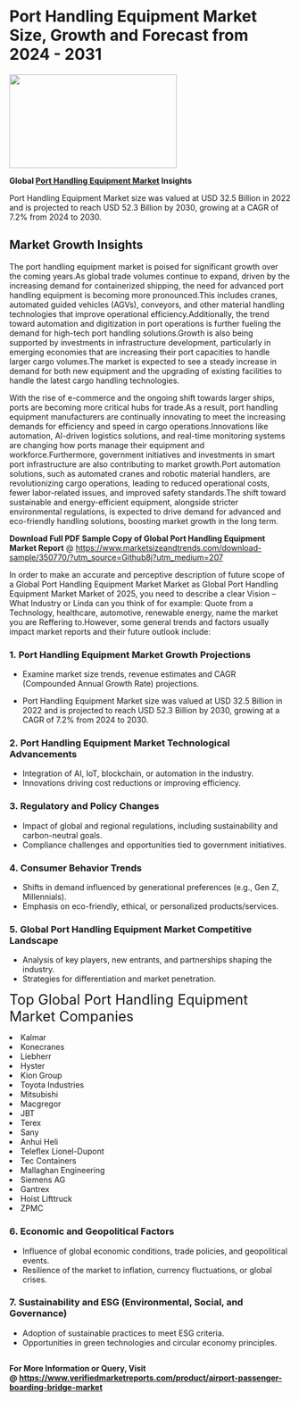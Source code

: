 <H1>Port Handling Equipment Market Size, Growth and Forecast from 2024 - 2031</H1><img class="aligncenter size-medium wp-image-584254" src="https://thirdeyenews.in/wp-content/uploads/2024/09/Global-Market-Research-300x168.jpeg" alt="" width="300" height="168" /><p><strong>Global&nbsp;<a href="https://www.marketsizeandtrends.com/download-sample/350770/?utm_source=Github8j?utm_medium=207">Port Handling Equipment Market</a> Insights</strong></p><p>Port Handling Equipment Market size was valued at USD 32.5 Billion in 2022 and is projected to reach USD 52.3 Billion by 2030, growing at a CAGR of 7.2% from 2024 to 2030.</p><p><h2>Market Growth Insights</h2> <p>The port handling equipment market is poised for significant growth over the coming years.As global trade volumes continue to expand, driven by the increasing demand for containerized shipping, the need for advanced port handling equipment is becoming more pronounced.This includes cranes, automated guided vehicles (AGVs), conveyors, and other material handling technologies that improve operational efficiency.Additionally, the trend toward automation and digitization in port operations is further fueling the demand for high-tech port handling solutions.Growth is also being supported by investments in infrastructure development, particularly in emerging economies that are increasing their port capacities to handle larger cargo volumes.The market is expected to see a steady increase in demand for both new equipment and the upgrading of existing facilities to handle the latest cargo handling technologies.</p> <p>With the rise of e-commerce and the ongoing shift towards larger ships, ports are becoming more critical hubs for trade.As a result, port handling equipment manufacturers are continually innovating to meet the increasing demands for efficiency and speed in cargo operations.Innovations like automation, AI-driven logistics solutions, and real-time monitoring systems are changing how ports manage their equipment and workforce.Furthermore, government initiatives and investments in smart port infrastructure are also contributing to market growth.Port automation solutions, such as automated cranes and robotic material handlers, are revolutionizing cargo operations, leading to reduced operational costs, fewer labor-related issues, and improved safety standards.The shift toward sustainable and energy-efficient equipment, alongside stricter environmental regulations, is expected to drive demand for advanced and eco-friendly handling solutions, boosting market growth in the long term.</p> <p><span class=""><strong>Download Full PDF Sample Copy of Global Port Handling Equipment Market Report</strong> @ <a href="https://www.marketsizeandtrends.com/download-sample/350770/?utm_source=Github8j?utm_medium=207" target="_blank">https://www.marketsizeandtrends.com/download-sample/350770/?utm_source=Github8j?utm_medium=207</a></span></p><p>In order to make an accurate and perceptive description of future scope of a Global&nbsp;Port Handling Equipment Market Market as Global&nbsp;Port Handling Equipment Market Market of 2025, you need to describe a clear Vision &ndash; What Industry or Linda can you think of for example: Quote from a Technology, healthcare, automotive, renewable energy, name the market you are Reffering to.However, some general trends and factors usually impact market reports and their future outlook include:</p><h3>1.&nbsp;<strong>Port Handling Equipment Market Growth Projections</strong></h3><ul><li>Examine market size trends, revenue estimates and CAGR (Compounded Annual Growth Rate) projections.</li><li><p>Port Handling Equipment Market size was valued at USD 32.5 Billion in 2022 and is projected to reach USD 52.3 Billion by 2030, growing at a CAGR of 7.2% from 2024 to 2030.</p></li></ul><h3>2.&nbsp;<strong>Port Handling Equipment Market Technological Advancements</strong></h3><ul><li>Integration of AI, IoT, blockchain, or automation in the industry.</li><li>Innovations driving cost reductions or improving efficiency.</li></ul><h3>3.&nbsp;<strong>Regulatory and Policy Changes</strong></h3><ul><li>Impact of global and regional regulations, including sustainability and carbon-neutral goals.</li><li>Compliance challenges and opportunities tied to government initiatives.</li></ul><h3>4.&nbsp;<strong>Consumer Behavior Trends</strong></h3><ul><li>Shifts in demand influenced by generational preferences (e.g., Gen Z, Millennials).</li><li>Emphasis on eco-friendly, ethical, or personalized products/services.</li></ul><h3>5.&nbsp;<strong>Global Port Handling Equipment Market Competitive Landscape</strong></h3><ul><li>Analysis of key players, new entrants, and partnerships shaping the industry.</li><li>Strategies for differentiation and market penetration.</li></ul><p data-pm-slice="1 1 []"><span style="color: inherit; font-family: inherit; font-size: 25px;">Top Global Port Handling Equipment Market Companies</span></p><div class="" data-test-id=""><p><li>Kalmar</li><li> Konecranes</li><li> Liebherr</li><li> Hyster</li><li> Kion Group</li><li> Toyota Industries</li><li> Mitsubishi</li><li> Macgregor</li><li> JBT</li><li> Terex</li><li> Sany</li><li> Anhui Heli</li><li> Teleflex Lionel-Dupont</li><li> Tec Containers</li><li> Mallaghan Engineering</li><li> Siemens AG</li><li> Gantrex</li><li> Hoist Lifttruck</li><li> ZPMC</li></p></div><h3>6.&nbsp;<strong>Economic and Geopolitical Factors</strong></h3><ul><li>Influence of global economic conditions, trade policies, and geopolitical events.</li><li>Resilience of the market to inflation, currency fluctuations, or global crises.</li></ul><h3>7.&nbsp;<strong>Sustainability and ESG (Environmental, Social, and Governance)</strong></h3><ul><li>Adoption of sustainable practices to meet ESG criteria.</li><li>Opportunities in green technologies and circular economy principles.</li></ul><h2><strong style="font-size: 14px;">For More Information or Query, Visit @&nbsp;</strong><a style="background-color: #ffffff; font-size: 14px;" href="https://www.marketsizeandtrends.com/report/port-handling-equipment-market/" target="_blank">https://www.verifiedmarketreports.com/product/airport-passenger-boarding-bridge-market</a></h2>